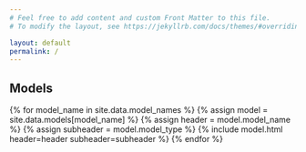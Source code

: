 ```yaml
---
# Feel free to add content and custom Front Matter to this file.
# To modify the layout, see https://jekyllrb.com/docs/themes/#overriding-theme-defaults

layout: default
permalink: /
---
```

<div class="models-body">
    <h2 class="models-title">Models</h2>
    <div class="models-list">
        {% for model_name in site.data.model_names %}
        {% assign model = site.data.models[model_name] %}
        {% assign header = model.model_name %}
        {% assign subheader = model.model_type %}
        {% include model.html header=header subheader=subheader %}
        {% endfor %} 
    </div>
</div>